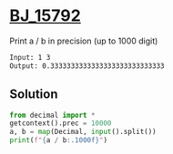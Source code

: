 # [BJ_15792](https://acmicpc.net/problem/15792)

Print a / b in precision (up to 1000 digit)

```txt
Input: 1 3
Output: 0.3333333333333333333333333333
```

## Solution

```py
from decimal import *
getcontext().prec = 10000
a, b = map(Decimal, input().split())
print(f"{a / b:.1000f}")
```
